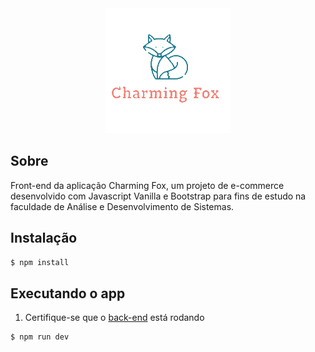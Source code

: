 <div align="center">
  <img src="./src/public/logo-675441896-1680313977-b8da0a9fd72c5b190dc1497d90c2c6df1680313978-480-0.png" />
</div>

## Sobre
Front-end da aplicação Charming Fox, um projeto de e-commerce desenvolvido com Javascript Vanilla e Bootstrap para fins de estudo na faculdade de Análise e Desenvolvimento de Sistemas.

## Instalação
```bash
$ npm install
```

## Executando o app
1. Certifique-se que o [back-end](https://github.com/bryandbernhardt/PI-VB-backend/) está rodando

```bash
$ npm run dev
```